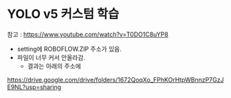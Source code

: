 # YOLO v5 커스텀 학습
참고 : https://www.youtube.com/watch?v=T0DO1C8uYP8 


- setting에 ROBOFLOW.ZIP 주소가 있음. 
- 파일이 너무 커서 안올라감. 
  - 결과는 아래의 주소에 


https://drive.google.com/drive/folders/1672QoqXo_FPhKOrHtpWBnnzP7GzJE9NL?usp=sharing
